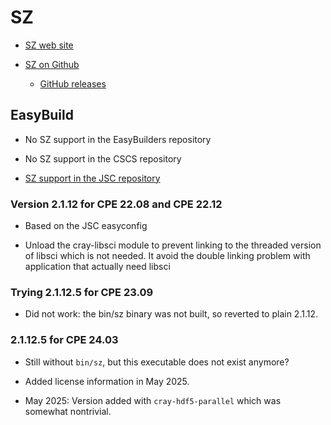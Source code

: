 # SZ

-   [SZ web site](https://szcompressor.org)

-   [SZ on Github](https://github.com/szcompressor/SZ)

    -   [GitHub releases](https://github.com/szcompressor/SZ/releases)


## EasyBuild

-   No SZ support in the EasyBuilders repository

-   No SZ support in the CSCS repository

-   [SZ support in the JSC repository](https://github.com/easybuilders/JSC/tree/2022/Golden_Repo/s/SZ)


### Version 2.1.12 for CPE 22.08 and CPE 22.12

-   Based on the JSC easyconfig

-   Unload the cray-libsci module to prevent linking to the threaded version of
    libsci which is not needed. It avoid the double linking problem with 
    application that actually need libsci


### Trying 2.1.12.5 for CPE 23.09

-   Did not work: the bin/sz binary was not built, so reverted to plain 2.1.12.


### 2.1.12.5 for CPE 24.03

-   Still without `bin/sz`, but this executable does not exist anymore?

-   Added license information in May 2025.

-   May 2025: Version added with `cray-hdf5-parallel` which was somewhat nontrivial.
